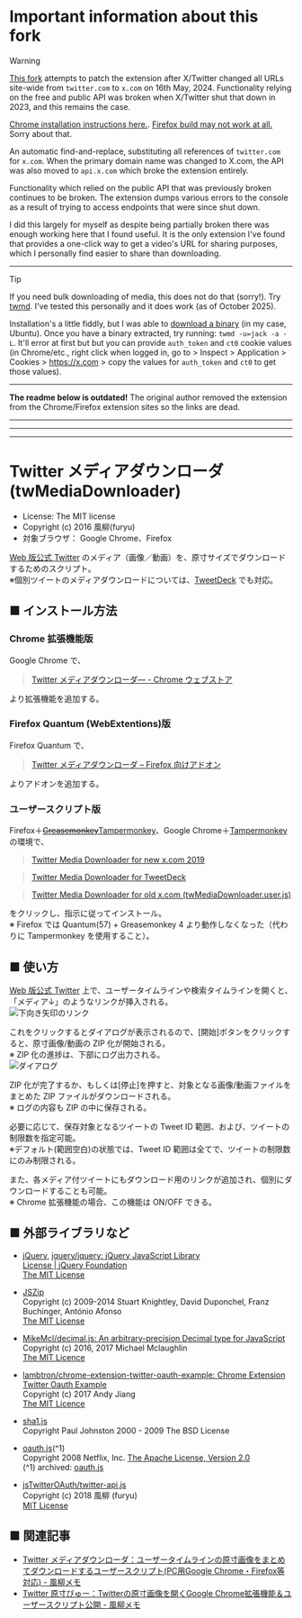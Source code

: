 # Important information about this fork

> [!WARNING]  
> [This fork](https://github.com/ara303/twMediaDownloader) attempts to patch the extension after X/Twitter changed all URLs site-wide from `twitter.com` to `x.com` on 16th May, 2024. Functionality relying on the free and public API was broken when X/Twitter shut that down in 2023, and this remains the case.

[Chrome installation instructions here.](https://github.com/ara303/twMediaDownloader/issues/3#issuecomment-2119328940). [Firefox build may not work at all.](https://github.com/ara303/twMediaDownloader/issues/1) Sorry about that.

An automatic find-and-replace, substituting all references of `twitter.com` for `x.com`. When the primary domain name was changed to X.com, the API was also moved to `api.x.com` which broke the extension entirely.

Functionality which relied on the public API that was previously broken continues to be broken. The extension dumps various errors to the console as a result of trying to access endpoints that were since shut down.

I did this largely for myself as despite being partially broken there was enough working here that I found useful. It is the only extension I've found that provides a one-click way to get a video's URL for sharing purposes, which I personally find easier to share than downloading.

--------

> [!TIP]
> If you need bulk downloading of media, this does not do that (sorry!). Try [twmd](https://github.com/mmpx12/twitter-media-downloader). I've tested this personally and it does work (as of October 2025).
>
> Installation's a little fiddly, but I was able to [download a binary](https://github.com/mmpx12/twitter-media-downloader/releases/tag/v1.14.2) (in my case, Ubuntu). Once you have a binary extracted, try running: `twmd -u=jack -a -L`. It'll error at first but but you can provide `auth_token` and `ct0` cookie values (in Chrome/etc., right click when logged in, go to > Inspect > Application > Cookies > https://x.com > copy the values for `auth_token` and `ct0` to get those values).
------

**The readme below is outdated!** The original author removed the extension from the Chrome/Firefox extension sites so the links are dead.

--------

--------

--------

Twitter メディアダウンローダ (twMediaDownloader)
================================================

- License: The MIT license  
- Copyright (c) 2016 風柳(furyu)  
- 対象ブラウザ： Google Chrome、Firefox

[Web 版公式 Twitter](https://x.com/) のメディア（画像／動画）を、原寸サイズでダウンロードするためのスクリプト。  
※個別ツイートのメディアダウンロードについては、[TweetDeck](https://tweetdeck.x.com/) でも対応。  


■ インストール方法 
---
### Chrome 拡張機能版  
Google Chrome で、  

> [Twitter メディアダウンローダ― - Chrome ウェブストア](https://chrome.google.com/webstore/detail/twitter-media-downloader/cblpjenafgeohmnjknfhpdbdljfkndig?hl=ja)  

より拡張機能を追加する。  


### Firefox Quantum (WebExtentions)版  
Firefox Quantum で、  

> [Twitter メディアダウンローダ – Firefox 向けアドオン](https://addons.mozilla.org/ja/firefox/addon/tw-media-downloader/)  

よりアドオンを追加する。  


### ユーザースクリプト版
Firefox＋<s>[Greasemonkey](https://addons.mozilla.org/ja/firefox/addon/greasemonkey/)</s>[Tampermonkey](https://addons.mozilla.org/ja/firefox/addon/tampermonkey/)、Google Chrome＋[Tampermonkey](https://chrome.google.com/webstore/detail/tampermonkey/dhdgffkkebhmkfjojejmpbldmpobfkfo?hl=ja) の環境で、  

> [Twitter Media Downloader for new x.com 2019](http://furyutei.github.io/twMediaDownloader/src/js/main_react.user.js)  

> [Twitter Media Downloader for TweetDeck](http://furyutei.github.io/twMediaDownloader/src/js/main_tweetdeck.user.js)  

> [Twitter Media Downloader for old x.com (twMediaDownloader.user.js)](https://furyutei.work/userjs/furyutei/twMediaDownloader.user.js)  
                                
をクリックし、指示に従ってインストール。  
※ Firefox では Quantum(57) + Greasemonkey 4 より動作しなくなった（代わりに Tampermonkey を使用すること）。  


■ 使い方
---
[Web 版公式 Twitter](https://x.com/) 上で、ユーザータイムラインや検索タイムラインを開くと、「メディア↓」のようなリンクが挿入される。  
![下向き矢印のリンク](https://cdn-ak.f.st-hatena.com/images/fotolife/f/furyu-tei/20160723/20160723224518.jpg)  

これをクリックするとダイアログが表示されるので、[開始]ボタンをクリックすると、原寸画像/動画の ZIP 化が開始される。  
※ ZIP 化の進捗は、下部にログ出力される。  
![ダイアログ](https://cdn-ak2.f.st-hatena.com/images/fotolife/f/furyu-tei/20171029/20171029090641.png)  

ZIP 化が完了するか、もしくは[停止]を押すと、対象となる画像/動画ファイルをまとめた ZIP ファイルがダウンロードされる。  
※ ログの内容も ZIP の中に保存される。

必要に応じて、保存対象となるツイートの Tweet ID 範囲、および、ツイートの制限数を指定可能。  
※デフォルト(範囲空白)の状態では、Tweet ID 範囲は全てで、ツイートの制限数にのみ制限される。  

また、各メディア付ツイートにもダウンロード用のリンクが追加され、個別にダウンロードすることも可能。  
※ Chrome 拡張機能の場合、この機能は ON/OFF できる。  


■ 外部ライブラリなど
---
- [jQuery](https://jquery.com/), [jquery/jquery: jQuery JavaScript Library](https://github.com/jquery/jquery)  
    [License | jQuery Foundation](https://jquery.org/license/)  
    [The MIT License](https://tldrlegal.com/license/mit-license)  

- [JSZip](https://stuk.github.io/jszip/)  
    Copyright (c) 2009-2014 Stuart Knightley, David Duponchel, Franz Buchinger, António Afonso  
    [The MIT License](https://github.com/Stuk/jszip/blob/master/LICENSE.markdown)  

- [MikeMcl/decimal.js: An arbitrary-precision Decimal type for JavaScript](https://github.com/MikeMcl/decimal.js)  
    Copyright (c) 2016, 2017 Michael Mclaughlin  
    [The MIT Licence](https://github.com/MikeMcl/decimal.js/blob/master/LICENCE.md)  

- [lambtron/chrome-extension-twitter-oauth-example: Chrome Extension Twitter Oauth Example](https://github.com/lambtron/chrome-extension-twitter-oauth-example)  
    Copyright (c) 2017 Andy Jiang  
    [The MIT Licence](https://github.com/lambtron/chrome-extension-twitter-oauth-example/blob/master/LICENSE)  

- [sha1.js](http://pajhome.org.uk/crypt/md5/sha1.html)  
    Copyright Paul Johnston 2000 - 2009
    The BSD License

- [oauth.js](http://code.google.com/p/oauth/source/browse/code/javascript/oauth.js)(^1)  
    Copyright 2008 Netflix, Inc.
    [The Apache License, Version 2.0](http://www.apache.org/licenses/LICENSE-2.0)  
    (^1) archived: [oauth.js](https://web.archive.org/web/20130921042751/http://code.google.com/p/oauth/source/browse/code/javascript/oauth.js)  

- [jsTwitterOAuth/twitter-api.js](https://github.com/furyutei/jsTwitterOAuth/blob/master/src/js/twitter-oauth/twitter-api.js)  
    Copyright (c) 2018 風柳 (furyu)  
    [MIT License](https://github.com/furyutei/jsTwitterOAuth/blob/master/LICENSE)  


■ 関連記事
---
- [Twitter メディアダウンローダ：ユーザータイムラインの原寸画像をまとめてダウンロードするユーザースクリプト(PC用Google Chrome・Firefox等対応) - 風柳メモ](http://furyu.hatenablog.com/entry/20160723/1469282864)
- [Twitter 原寸びゅー：Twitterの原寸画像を開くGoogle Chrome拡張機能＆ユーザースクリプト公開 - 風柳メモ](http://furyu.hatenablog.com/entry/20160116/1452871567)  
